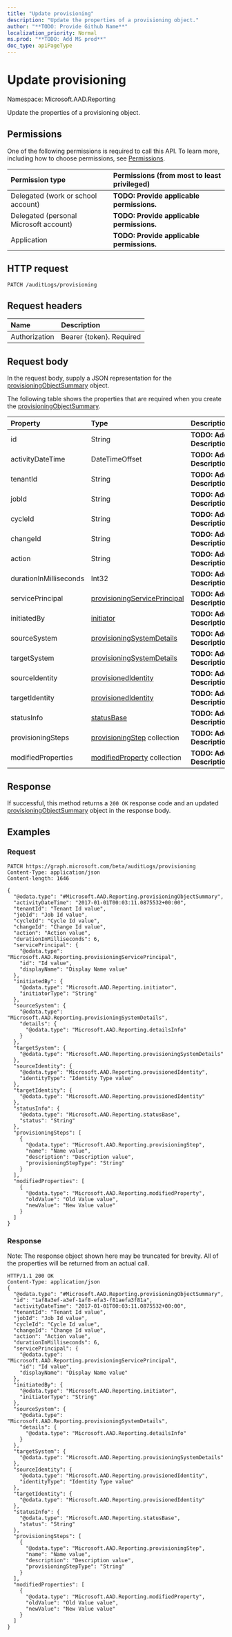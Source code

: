 ```yaml
---
title: "Update provisioning"
description: "Update the properties of a provisioning object."
author: "**TODO: Provide Github Name**"
localization_priority: Normal
ms.prod: "**TODO: Add MS prod**"
doc_type: apiPageType
---
```


# Update provisioning

Namespace: Microsoft.AAD.Reporting

Update the properties of a provisioning object.

## Permissions
One of the following permissions is required to call this API. To learn more, including how to choose permissions, see [Permissions](/concepts/permissions-reference.md).

|Permission type|Permissions (from most to least privileged)|
|:---|:---|
|Delegated (work or school account)|**TODO: Provide applicable permissions.**|
|Delegated (personal Microsoft account)|**TODO: Provide applicable permissions.**|
|Application|**TODO: Provide applicable permissions.**|

## HTTP request
<!-- {
  "blockType": "ignored"
}
-->
``` http
PATCH /auditLogs/provisioning
```

## Request headers
|Name|Description|
|:---|:---|
|Authorization|Bearer {token}. Required|

## Request body
In the request body, supply a JSON representation for the [provisioningObjectSummary](../resources/microsoft.aad.reporting-provisioningobjectsummary.md) object.

The following table shows the properties that are required when you create the [provisioningObjectSummary](../resources/microsoft.aad.reporting-provisioningobjectsummary.md).

|Property|Type|Description|
|:---|:---|:---|
|id|String|**TODO: Add Description**|
|activityDateTime|DateTimeOffset|**TODO: Add Description**|
|tenantId|String|**TODO: Add Description**|
|jobId|String|**TODO: Add Description**|
|cycleId|String|**TODO: Add Description**|
|changeId|String|**TODO: Add Description**|
|action|String|**TODO: Add Description**|
|durationInMilliseconds|Int32|**TODO: Add Description**|
|servicePrincipal|[provisioningServicePrincipal](../resources/microsoft.aad.reporting-provisioningserviceprincipal.md)|**TODO: Add Description**|
|initiatedBy|[initiator](../resources/microsoft.aad.reporting-initiator.md)|**TODO: Add Description**|
|sourceSystem|[provisioningSystemDetails](../resources/microsoft.aad.reporting-provisioningsystemdetails.md)|**TODO: Add Description**|
|targetSystem|[provisioningSystemDetails](../resources/microsoft.aad.reporting-provisioningsystemdetails.md)|**TODO: Add Description**|
|sourceIdentity|[provisionedIdentity](../resources/microsoft.aad.reporting-provisionedidentity.md)|**TODO: Add Description**|
|targetIdentity|[provisionedIdentity](../resources/microsoft.aad.reporting-provisionedidentity.md)|**TODO: Add Description**|
|statusInfo|[statusBase](../resources/microsoft.aad.reporting-statusbase.md)|**TODO: Add Description**|
|provisioningSteps|[provisioningStep](../resources/microsoft.aad.reporting-provisioningstep.md) collection|**TODO: Add Description**|
|modifiedProperties|[modifiedProperty](../resources/microsoft.aad.reporting-modifiedproperty.md) collection|**TODO: Add Description**|



## Response
If successful, this method returns a `200 OK` response code and an updated [provisioningObjectSummary](../resources/microsoft.aad.reporting-provisioningobjectsummary.md) object in the response body.

## Examples

### Request
<!-- {
  "blockType": "request",
  "name": "update_provisioning"
}
-->
``` http
PATCH https://graph.microsoft.com/beta/auditLogs/provisioning
Content-Type: application/json
Content-length: 1646

{
  "@odata.type": "#Microsoft.AAD.Reporting.provisioningObjectSummary",
  "activityDateTime": "2017-01-01T00:03:11.0875532+00:00",
  "tenantId": "Tenant Id value",
  "jobId": "Job Id value",
  "cycleId": "Cycle Id value",
  "changeId": "Change Id value",
  "action": "Action value",
  "durationInMilliseconds": 6,
  "servicePrincipal": {
    "@odata.type": "Microsoft.AAD.Reporting.provisioningServicePrincipal",
    "id": "Id value",
    "displayName": "Display Name value"
  },
  "initiatedBy": {
    "@odata.type": "Microsoft.AAD.Reporting.initiator",
    "initiatorType": "String"
  },
  "sourceSystem": {
    "@odata.type": "Microsoft.AAD.Reporting.provisioningSystemDetails",
    "details": {
      "@odata.type": "Microsoft.AAD.Reporting.detailsInfo"
    }
  },
  "targetSystem": {
    "@odata.type": "Microsoft.AAD.Reporting.provisioningSystemDetails"
  },
  "sourceIdentity": {
    "@odata.type": "Microsoft.AAD.Reporting.provisionedIdentity",
    "identityType": "Identity Type value"
  },
  "targetIdentity": {
    "@odata.type": "Microsoft.AAD.Reporting.provisionedIdentity"
  },
  "statusInfo": {
    "@odata.type": "Microsoft.AAD.Reporting.statusBase",
    "status": "String"
  },
  "provisioningSteps": [
    {
      "@odata.type": "Microsoft.AAD.Reporting.provisioningStep",
      "name": "Name value",
      "description": "Description value",
      "provisioningStepType": "String"
    }
  ],
  "modifiedProperties": [
    {
      "@odata.type": "Microsoft.AAD.Reporting.modifiedProperty",
      "oldValue": "Old Value value",
      "newValue": "New Value value"
    }
  ]
}
```

### Response
Note: The response object shown here may be truncated for brevity. All of the properties will be returned from an actual call.
<!-- {
  "blockType": "response",
  "truncated": true
}
-->
``` http
HTTP/1.1 200 OK
Content-Type: application/json
{
  "@odata.type": "#Microsoft.AAD.Reporting.provisioningObjectSummary",
  "id": "1af8a3ef-a3ef-1af8-efa3-f81aefa3f81a",
  "activityDateTime": "2017-01-01T00:03:11.0875532+00:00",
  "tenantId": "Tenant Id value",
  "jobId": "Job Id value",
  "cycleId": "Cycle Id value",
  "changeId": "Change Id value",
  "action": "Action value",
  "durationInMilliseconds": 6,
  "servicePrincipal": {
    "@odata.type": "Microsoft.AAD.Reporting.provisioningServicePrincipal",
    "id": "Id value",
    "displayName": "Display Name value"
  },
  "initiatedBy": {
    "@odata.type": "Microsoft.AAD.Reporting.initiator",
    "initiatorType": "String"
  },
  "sourceSystem": {
    "@odata.type": "Microsoft.AAD.Reporting.provisioningSystemDetails",
    "details": {
      "@odata.type": "Microsoft.AAD.Reporting.detailsInfo"
    }
  },
  "targetSystem": {
    "@odata.type": "Microsoft.AAD.Reporting.provisioningSystemDetails"
  },
  "sourceIdentity": {
    "@odata.type": "Microsoft.AAD.Reporting.provisionedIdentity",
    "identityType": "Identity Type value"
  },
  "targetIdentity": {
    "@odata.type": "Microsoft.AAD.Reporting.provisionedIdentity"
  },
  "statusInfo": {
    "@odata.type": "Microsoft.AAD.Reporting.statusBase",
    "status": "String"
  },
  "provisioningSteps": [
    {
      "@odata.type": "Microsoft.AAD.Reporting.provisioningStep",
      "name": "Name value",
      "description": "Description value",
      "provisioningStepType": "String"
    }
  ],
  "modifiedProperties": [
    {
      "@odata.type": "Microsoft.AAD.Reporting.modifiedProperty",
      "oldValue": "Old Value value",
      "newValue": "New Value value"
    }
  ]
}
```


